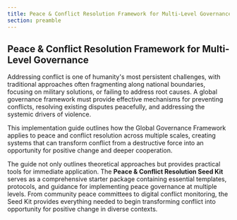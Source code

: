 ```yaml
---
title: Peace & Conflict Resolution Framework for Multi-Level Governance
section: preamble
---
```


## Peace & Conflict Resolution Framework for Multi-Level Governance

Addressing conflict is one of humanity's most persistent challenges, with traditional approaches often fragmenting along national boundaries, focusing on military solutions, or failing to address root causes. A global governance framework must provide effective mechanisms for preventing conflicts, resolving existing disputes peacefully, and addressing the systemic drivers of violence.

This implementation guide outlines how the Global Governance Framework applies to peace and conflict resolution across multiple scales, creating systems that can transform conflict from a destructive force into an opportunity for positive change and deeper cooperation.

The guide not only outlines theoretical approaches but provides practical tools for immediate application. The **Peace & Conflict Resolution Seed Kit** serves as a comprehensive starter package containing essential templates, protocols, and guidance for implementing peace governance at multiple levels. From community peace committees to digital conflict monitoring, the Seed Kit provides everything needed to begin transforming conflict into opportunity for positive change in diverse contexts.


